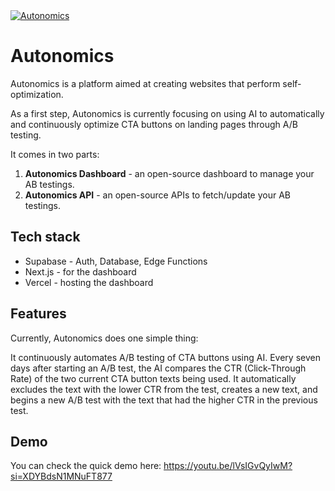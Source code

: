 <a href="https://autonomics.vercel.app/">
  <img alt="Autonomics" src="https://github.com/taishikato/autonomics/assets/980588/29f1b600-791c-4909-8e42-7d8d5fc4d34e">
</a>


# Autonomics

Autonomics is a platform aimed at creating websites that perform self-optimization.

As a first step, Autonomics is currently focusing on using AI to automatically and continuously optimize CTA buttons on landing pages through A/B testing.

It comes in two parts:

1. **Autonomics Dashboard** - an open-source dashboard to manage your AB testings.
2. **Autonomics API** - an open-source APIs to fetch/update your AB testings.

## Tech stack

- Supabase - Auth, Database, Edge Functions
- Next.js - for the dashboard
- Vercel - hosting the dashboard

## Features


Currently, Autonomics does one simple thing:

It continuously automates A/B testing of CTA buttons using AI. Every seven days after starting an A/B test, the AI compares the CTR (Click-Through Rate) of the two current CTA button texts being used. It automatically excludes the text with the lower CTR from the test, creates a new text, and begins a new A/B test with the text that had the higher CTR in the previous test.

## Demo

You can check the quick demo here: https://youtu.be/lVsIGvQyIwM?si=XDYBdsN1MNuFT877
